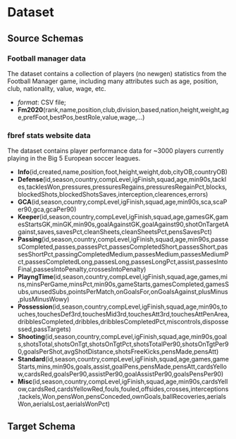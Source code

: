 # Dataset



## Source Schemas

### Football manager data

The dataset contains a collection of players (no newgen) statistics from the Football Manager game, including many attributes such as age, position, club, nationality, value, wage, etc.

- *format*: CSV file;
- **Fm2020**(rank,name,position,club,division,based,nation,height,weight,age,prefFoot,bestPos,bestRole,value,wage,...)



### fbref stats website data

The dataset contains player performance data for ~3000 players currently playing in the Big 5 European soccer leagues. 

- **Info**(id,created,name,position,foot,height,weight,dob,cityOB,countryOB)
- **Defense**(id,season,country,compLevel,igFinish,squad,age,min90s,tackles,tacklesWon,pressures,pressuresRegains,pressuresRegainPct,blocks,blockedShots,blockedShotsSaves,interception,clearences,errors)
- **GCA**(id,season,country,compLevel,igFinish,squad,age,min90s,sca,scaPer90,gca,gcaPer90)
- **Keeper**(id,season,country,compLevel,igFinish,squad,age,gamesGK,gamesStartsGK,minGK,min90s,goalAgainstGK,goalAgainst90,shotOnTargetAgainst,saves,savesPct,cleanSheets,cleanSheetsPct,pensSavesPct)
- **Passing**(id,season,country,compLevel,igFinish,squad,age,min90s,passesCompleted,passes,passesPct,passesCompletedShort,passesShort,passesShortPct,passingCompletedMedium,passesMedium,passesMediumPct,passesCompletedLong,passesLong,passesLongPct,assist,passesIntoFinal,passesIntoPenalty,crossesIntoPenalty)
- **PlayngTime**(id,season,country,compLevel,igFinish,squad,age,games,mins,minsPerGame,minsPct,min90s,gameStarts,gamesCompleted,gamesSubs,unusedSubs,pointsPerMatch,onGoalsFor,onGoalsAgainst,plusMinus,plusMinusWowy)
- **Possession**(id,season,country,compLevel,igFinish,squad,age,min90s,touches,touchesDef3rd,touchesMid3rd,touchesAtt3rd,touchesAttPenArea,dribblesCompleted,dribbles,dribblesCompletedPct,miscontrols,dispossessed,passTargets)
- **Shooting**(id,season,country,compLevel,igFinish,squad,age,min90s,goals,shotsTotal,shotsOnTgt,shotsOnTgtPct,shotsTotalPer90,shotsOnTgtPer90,goalsPerShot,avgShotDistance,shotsFreeKicks,pensMade,pensAtt)
- **Standard**(id,season,country,compLevel,igFinish,squad,age,games,gameStarts,mins,min90s,goals,assist,goalPens,pensMade,pensAtt,cardsYellow,cardsRed,goalsPer90,assistPer90,goalAssistPer90,goalsPensPer90)
- **Misc**(id,season,country,compLevel,igFinish,squad,age,min90s,cardsYellow,cardsRed,cardsYellowRed,fouls,fouled,offsides,crosses,interceptions,tackels,Won,pensWon,pensConceded,ownGoals,ballRecoveries,aerialsWon,aerialsLost,aerialsWonPct)



## Target Schema

